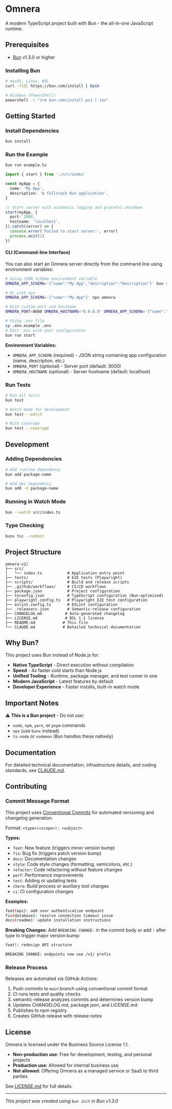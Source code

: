 # Omnera

A modern TypeScript project built with Bun - the all-in-one JavaScript runtime.

## Prerequisites

- [Bun](https://bun.com) v1.3.0 or higher

### Installing Bun

```bash
# macOS, Linux, WSL
curl -fsSL https://bun.com/install | bash

# Windows (PowerShell)
powershell -c "irm bun.com/install.ps1 | iex"
```

## Getting Started

### Install Dependencies

```bash
bun install
```

### Run the Example

```bash
bun run example.ts
```

```typescript
import { start } from './src/index'

const myApp = {
  name: 'My App',
  description: 'A fullstack Bun application',
}

// Start server with automatic logging and graceful shutdown
start(myApp, {
  port: 3000,
  hostname: 'localhost',
}).catch((error) => {
  console.error('Failed to start server:', error)
  process.exit(1)
})
```

#### CLI (Command-line Interface)

You can also start an Omnera server directly from the command line using environment variables:

```bash
# Using JSON schema environment variable
OMNERA_APP_SCHEMA='{"name":"My App","description":"Description"}' bun run omnera

# Or with npx
OMNERA_APP_SCHEMA='{"name":"My App"}' npx omnera

# With custom port and hostname
OMNERA_PORT=8080 OMNERA_HOSTNAME="0.0.0.0" OMNERA_APP_SCHEMA='{"name":"My App"}' bun run omnera

# Using .env file
cp .env.example .env
# Edit .env with your configuration
bun run start
```

**Environment Variables:**

- `OMNERA_APP_SCHEMA` (required) - JSON string containing app configuration (name, description, etc.)
- `OMNERA_PORT` (optional) - Server port (default: 3000)
- `OMNERA_HOSTNAME` (optional) - Server hostname (default: localhost)

### Run Tests

```bash
# Run all tests
bun test

# Watch mode for development
bun test --watch

# With coverage
bun test --coverage
```

## Development

### Adding Dependencies

```bash
# Add runtime dependency
bun add package-name

# Add dev dependency
bun add -d package-name
```

### Running in Watch Mode

```bash
bun --watch src/index.ts
```

### Type Checking

```bash
bunx tsc --noEmit
```

## Project Structure

```
omnera-v2/
├── src/
│   └── index.ts           # Application entry point
├── tests/                 # E2E tests (Playwright)
├── scripts/               # Build and release scripts
├── .github/workflows/     # CI/CD workflows
├── package.json           # Project configuration
├── tsconfig.json          # TypeScript configuration (Bun-optimized)
├── playwright.config.ts   # Playwright E2E test configuration
├── eslint.config.ts       # ESLint configuration
├── .releaserc.json        # Semantic-release configuration
├── CHANGELOG.md          # Auto-generated changelog
├── LICENSE.md            # BSL 1.1 license
├── README.md            # This file
└── CLAUDE.md            # Detailed technical documentation
```

## Why Bun?

This project uses Bun instead of Node.js for:

- **Native TypeScript** - Direct execution without compilation
- **Speed** - 4x faster cold starts than Node.js
- **Unified Tooling** - Runtime, package manager, and test runner in one
- **Modern JavaScript** - Latest features by default
- **Developer Experience** - Faster installs, built-in watch mode

## Important Notes

⚠️ **This is a Bun project** - Do not use:

- `node`, `npm`, `yarn`, or `pnpm` commands
- `npx` (use `bunx` instead)
- `ts-node` or `nodemon` (Bun handles these natively)

## Documentation

For detailed technical documentation, infrastructure details, and coding standards, see [CLAUDE.md](CLAUDE.md).

## Contributing

### Commit Message Format

This project uses [Conventional Commits](https://www.conventionalcommits.org/) for automated versioning and changelog generation.

Format: `<type>(<scope>): <subject>`

**Types:**

- `feat`: New feature (triggers minor version bump)
- `fix`: Bug fix (triggers patch version bump)
- `docs`: Documentation changes
- `style`: Code style changes (formatting, semicolons, etc.)
- `refactor`: Code refactoring without feature changes
- `perf`: Performance improvements
- `test`: Adding or updating tests
- `chore`: Build process or auxiliary tool changes
- `ci`: CI configuration changes

**Examples:**

```bash
feat(api): add user authentication endpoint
fix(database): resolve connection timeout issue
docs(readme): update installation instructions
```

**Breaking Changes:**
Add `BREAKING CHANGE:` in the commit body or add `!` after type to trigger major version bump:

```bash
feat!: redesign API structure

BREAKING CHANGE: endpoints now use /v2/ prefix
```

### Release Process

Releases are automated via GitHub Actions:

1. Push commits to `main` branch using conventional commit format
2. CI runs tests and quality checks
3. semantic-release analyzes commits and determines version bump
4. Updates CHANGELOG.md, package.json, and LICENSE.md
5. Publishes to npm registry
6. Creates GitHub release with release notes

## License

Omnera is licensed under the Business Source License 1.1.

- **Non-production use**: Free for development, testing, and personal projects
- **Production use**: Allowed for internal business use
- **Not allowed**: Offering Omnera as a managed service or SaaS to third parties

See [LICENSE.md](LICENSE) for full details.

---

_This project was created using `bun init` in Bun v1.3.0_
